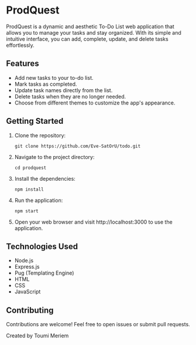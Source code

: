 # ProdQuest

ProdQuest is a dynamic and aesthetic To-Do List web application that allows you to manage your tasks and stay organized. With its simple and intuitive interface, you can add, complete, update, and delete tasks effortlessly.

<!-- ![ProdQuest Screenshot](/screenshots/screenshot.png) -->

## Features

- Add new tasks to your to-do list.
- Mark tasks as completed.
- Update task names directly from the list.
- Delete tasks when they are no longer needed.
- Choose from different themes to customize the app's appearance.

## Getting Started

1. Clone the repository:

   ```
   git clone https://github.com/Eve-SatOrU/todo.git
    ```
2. Navigate to the project directory:

    ```
   cd prodquest
    ```
3. Install the dependencies:
    ```
    npm install
    ```
4. Run the application:

    ```
    npm start
    ```
5. Open your web browser and visit http://localhost:3000 to use the application.

## Technologies Used
* Node.js
* Express.js
* Pug (Templating Engine)
* HTML
* CSS
* JavaScript
## Contributing
Contributions are welcome! Feel free to open issues or submit pull requests.

Created by Toumi Meriem
